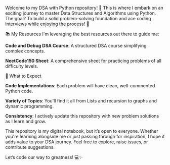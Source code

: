 Welcome to my DSA with Python repository! 🚀 This is where I embark on an exciting journey to master Data Structures and Algorithms using Python. The goal? To build a solid problem-solving foundation and ace coding interviews while enjoying the process! 🎯

📚 My Resources
I'm leveraging the best resources out there to guide me:

**Code and Debug DSA Course**: A structured DSA course simplifying complex concepts.

**NeetCode150 Sheet**: A comprehensive sheet for practicing problems of all difficulty levels.

🌟 What to Expect

**Code Implementations**: Each problem will have clean, well-commented Python code.

**Variety of Topics**: You'll find it all from Lists and recursion to graphs and dynamic programming.

**Consistency**: I actively update this repository with new problem solutions as I learn and grow.

This repository is my digital notebook, but it’s open to everyone. Whether you're learning alongside me or just passing through for inspiration, I hope it adds value to your DSA journey. Feel free to explore, raise issues, or contribute suggestions.


Let’s code our way to greatness! 💻✨
